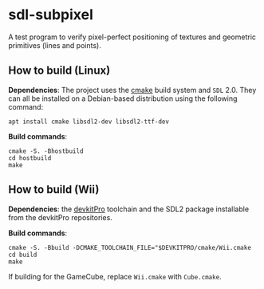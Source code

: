 # sdl-subpixel

A test program to verify pixel-perfect positioning of textures and geometric
primitives (lines and points).


## How to build (Linux)

**Dependencies**: The project uses the [cmake](http://cmake.org) build system
and `SDL` 2.0. They can all be installed on a Debian-based
distribution using the following command:

    apt install cmake libsdl2-dev libsdl2-ttf-dev

**Build commands**:

    cmake -S. -Bhostbuild
    cd hostbuild
    make

## How to build (Wii)

**Dependencies**: the [devkitPro](https://devkitpro.org/) toolchain and the
SDL2 package installable from the devkitPro repositories.

**Build commands**:

    cmake -S. -Bbuild -DCMAKE_TOOLCHAIN_FILE="$DEVKITPRO/cmake/Wii.cmake
    cd build
    make

If building for the GameCube, replace `Wii.cmake` with `Cube.cmake`.
